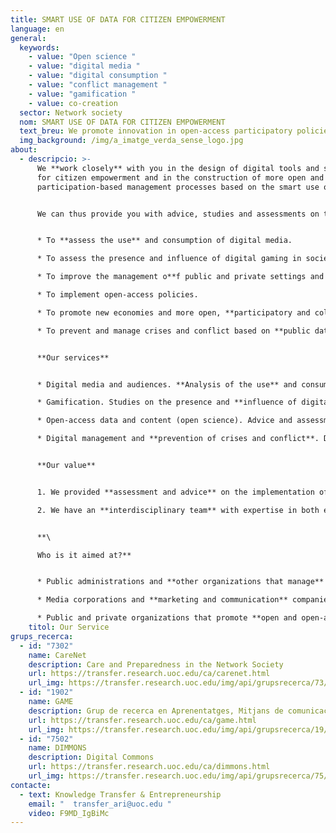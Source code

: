 ```yaml
---
title: SMART USE OF DATA FOR CITIZEN EMPOWERMENT
language: en
general:
  keywords:
    - value: "Open science "
    - value: "digital media "
    - value: "digital consumption "
    - value: "conflict management "
    - value: "gamification "
    - value: co-creation
  sector: Network society
  nom: SMART USE OF DATA FOR CITIZEN EMPOWERMENT
  text_breu: We promote innovation in open-access participatory policies and management
  img_background: /img/a_imatge_verda_sense_logo.jpg
about:
  - descripcio: >-
      We **work closely** with you in the design of digital tools and systems
      for citizen empowerment and in the construction of more open and
      participation-based management processes based on the smart use of data.


      We can thus provide you with advice, studies and assessments on the smart use of data:


      * To **assess the use** and consumption of digital media.

      * To assess the presence and influence of digital gaming in society.

      * To improve the management o**f public and private settings and services**.

      * To implement open-access policies.

      * To promote new economies and more open, **participatory and collaborative** production sectors.

      * To prevent and manage crises and conflict based on **public data and/or data shared** by volunteers.


      **Our services**


      * Digital media and audiences. **Analysis of the use** and consumption of digital libraries and media and their impact on different social and production sectors.

      * Gamification. Studies on the presence and **influence of digital gaming** in society.

      * Open-access data and content (open science). Advice and assessment in relation to the impact of open-access policies and **creating open-access** information repositories.

      * Digital management and **prevention of crises and conflict**. Design and assessment of ICT-based protocols and systems—such as social media or geolocation data—to manage crises and emergencies and **mitigate their consequences**, as well as to create individual and collective resilience.


      **Our value**


      1. We provided **assessment and advice** on the implementation of new network society dynamics and strategies to the Government of **Catalonia and the Spanish** Government and in connection with various European projects.

      2. We have an **interdisciplinary team** with expertise in both enabling technologies and the analyses of the impact of digitizing data and using it for the digital transformation of sectors such as e-learning, health, **Industry 4.0 and public administration.**


      **\

      Who is it aimed at?**


      * Public administrations and **other organizations that manage** large infrastructures, territories or public services.

      * Media corporations and **marketing and communication** companies whose content is published fully or partially online. 

      * Public and private organizations that promote **open and open-access** innovation strategies.
    titol: Our Service
grups_recerca:
  - id: "7302"
    name: CareNet
    description: Care and Preparedness in the Network Society
    url: https://transfer.research.uoc.edu/ca/carenet.html
    url_img: https://transfer.research.uoc.edu/img/api/grupsrecerca/73/image/1580718947741
  - id: "1902"
    name: GAME
    description: Grup de recerca en Aprenentatges, Mitjans de comunicació i Entreteniment
    url: https://transfer.research.uoc.edu/ca/game.html
    url_img: https://transfer.research.uoc.edu/img/api/grupsrecerca/19/image/1591614546348
  - id: "7502"
    name: DIMMONS
    description: Digital Commons
    url: https://transfer.research.uoc.edu/ca/dimmons.html
    url_img: https://transfer.research.uoc.edu/img/api/grupsrecerca/75/image/1594189171998
contacte:
  - text: Knowledge Transfer & Entrepreneurship
    email: "  transfer_ari@uoc.edu "
    video: F9MD_IgBiMc
---
```

